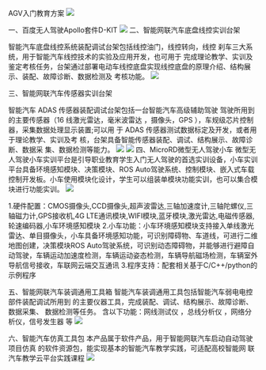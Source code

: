 

AGV入门教育方案
![](https://raw.githubusercontent.com/bobwu0214/imageuploadservice/main/img/202210111958169.png)

一、百度无人驾驶Apollo套件D-KIT
![](https://raw.githubusercontent.com/bobwu0214/imageuploadservice/main/img/202210112001594.png)
二、智能网联汽车底盘线控实训台架

智能汽车底盘线控系统装配调试台架包括线控油门，线控转向，线控 刹车三大系统，用于智能汽车线控技术的实验及应用开发，也可用于 完成理论教学、实训及鉴定考核任务，台架通过部署电动车线控底盘实现线控底盘的原理介绍、结构展示、装配、故障诊断、数据检测及 考核功能。
![](https://raw.githubusercontent.com/bobwu0214/imageuploadservice/main/img/202210112001982.png)


三、智能网联汽车传感器实训台架

智能汽车 ADAS 传感器装配调试台架包括一台智能汽车高级辅助驾驶 驾驶所用到的主要传感器（16 线激光雷达，毫米波雷达 ，摄像头，GPS ），车规级芯片控制器，采集数据处理显示装置;可以用 于 ADAS 传感器测试数据标定及开发，或者用于理论教学、实训及考 核，台架具备智能传感器装配、调试、结构展示、故障诊断、数据采 集、数据检测等能力。
![](https://raw.githubusercontent.com/bobwu0214/imageuploadservice/main/img/202210112004407.png)
![](https://raw.githubusercontent.com/bobwu0214/imageuploadservice/main/img/202210112006664.png)
四、MicroRD微型无人驾驶小车
微型无人驾驶小车实训平台是引导职业教育学生入门无人驾驶的首选实训设备，小车实训平台具备环境感知模块、决策模块、ROS Auto驾驶系统、控制模块、嵌入式车载控制开发板。小车使用模块化设计，学生可以组装单模块功能实训，也可以集合模块进行功能实训。
![](https://raw.githubusercontent.com/bobwu0214/imageuploadservice/main/img/202210112008158.png)

1.硬件配置：CMOS摄像头,CCD摄像头,超声波雷达,三轴加速度计,三轴陀螺仪,三轴磁力计,GPS接收机,4G LTE通讯模块,WIFI模块,蓝牙模块,激光雷达,电磁传感器,轮速编码器,小车环境感知模块
2.小车功能：小车环境感知模块支持接入单线激光雷达、单目摄像头，小车具备环境感知功能，可识别障碍物、车道线，可进行二维地图创建，决策模块ROS Auto驾驶系统，可识别动态障碍物，并能够进行避障自动驾驶，车辆运动加速度检测，车辆运动姿态检测，车辆导航磁场检测，车辆室外导航信号接收，车联网云端交互通讯
3.程序支持：配套相关基于C/C++/python的示例程序


五、智能网联汽车装调通用工具箱
智能汽车装调通用工具包括智能汽车弱电电控部件装配调试所用到 的主要仪器工具，完成装配、调试、结构展示、故障诊断、数据采集、 数据检测等任务。
含以下功能：网线测试仪 ，总线分析仪 ，网络分析仪，信号发生器 等 
![](https://raw.githubusercontent.com/bobwu0214/imageuploadservice/main/img/202210112010018.png)




六、智能汽车仿真工具包 
本产品属于软件产品，用于智能网联汽车启动自动驾驶项目仿真 
的软件资源包，能实现基本的智能汽车教学实践，可适配高校智能网 联汽车教学云平台实践课程
![](https://raw.githubusercontent.com/bobwu0214/imageuploadservice/main/img/202210112012312.png)
